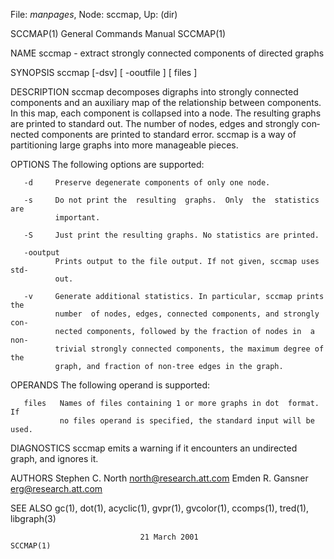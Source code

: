 File: *manpages*,  Node: sccmap,  Up: (dir)

SCCMAP(1)                   General Commands Manual                  SCCMAP(1)



NAME
       sccmap - extract strongly connected components of directed graphs

SYNOPSIS
       sccmap [-dsv] [ -ooutfile ] [ files ]

DESCRIPTION
       sccmap  decomposes  digraphs  into strongly connected components and an
       auxiliary map of the relationship between  components.   In  this  map,
       each  component  is  collapsed  into  a node.  The resulting graphs are
       printed to standard out.  The number of nodes, edges and strongly  con‐
       nected  components  are  printed to standard error.  sccmap is a way of
       partitioning large graphs into more manageable pieces.

OPTIONS
       The following options are supported:

       -d     Preserve degenerate components of only one node.

       -s     Do not print the  resulting  graphs.  Only  the  statistics  are
              important.

       -S     Just print the resulting graphs. No statistics are printed.

       -ooutput
              Prints output to the file output. If not given, sccmap uses std‐
              out.

       -v     Generate additional statistics. In particular, sccmap prints the
              number  of nodes, edges, connected components, and strongly con‐
              nected components, followed by the fraction of nodes in  a  non-
              trivial strongly connected components, the maximum degree of the
              graph, and fraction of non-tree edges in the graph.

OPERANDS
       The following operand is supported:

       files   Names of files containing 1 or more graphs in dot  format.   If
               no files operand is specified, the standard input will be used.

DIAGNOSTICS
       sccmap  emits  a  warning  if  it  encounters  an undirected graph, and
       ignores it.

AUTHORS
       Stephen C. North <north@research.att.com>
       Emden R. Gansner <erg@research.att.com>

SEE ALSO
       gc(1), dot(1), acyclic(1),  gvpr(1),  gvcolor(1),  ccomps(1),  tred(1),
       libgraph(3)



                                 21 March 2001                       SCCMAP(1)
